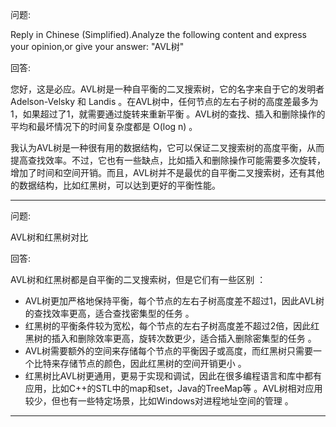问题:

Reply in Chinese (Simplified).Analyze the following content and express your opinion,or give your answer:
"AVL树"

回答:

您好，这是必应。AVL树是一种自平衡的二叉搜索树，它的名字来自于它的发明者 Adelson-Velsky 和 Landis  。在AVL树中，任何节点的左右子树的高度差最多为1，如果超过了1，就需要通过旋转来重新平衡    。AVL树的查找、插入和删除操作的平均和最坏情况下的时间复杂度都是 O(log n)   。

我认为AVL树是一种很有用的数据结构，它可以保证二叉搜索树的高度平衡，从而提高查找效率。不过，它也有一些缺点，比如插入和删除操作可能需要多次旋转，增加了时间和空间开销。而且，AVL树并不是最优的自平衡二叉搜索树，还有其他的数据结构，比如红黑树，可以达到更好的平衡性能。


<hr/>

问题:

AVL树和红黑树对比

回答:

AVL树和红黑树都是自平衡的二叉搜索树，但是它们有一些区别     ：

- AVL树更加严格地保持平衡，每个节点的左右子树高度差不超过1，因此AVL树的查找效率更高，适合查找密集型的任务  。
- 红黑树的平衡条件较为宽松，每个节点的左右子树高度差不超过2倍，因此红黑树的插入和删除效率更高，旋转次数更少，适合插入删除密集型的任务  。
- AVL树需要额外的空间来存储每个节点的平衡因子或高度，而红黑树只需要一个比特来存储节点的颜色，因此红黑树的空间开销更小 。
- 红黑树比AVL树更通用，更易于实现和调试，因此在很多编程语言和库中都有应用，比如C++的STL中的map和set，Java的TreeMap等 。AVL树相对应用较少，但也有一些特定场景，比如Windows对进程地址空间的管理 。

<hr/>

